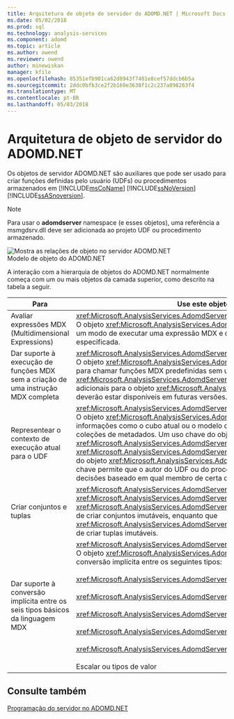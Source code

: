 ```yaml
---
title: Arquitetura de objeto de servidor do ADOMD.NET | Microsoft Docs
ms.date: 05/02/2018
ms.prod: sql
ms.technology: analysis-services
ms.component: adomd
ms.topic: article
ms.author: owend
ms.reviewer: owend
author: minewiskan
manager: kfile
ms.openlocfilehash: 85351efb901ca62d8943f7481e8cef57ddcb6b5a
ms.sourcegitcommit: 2ddc0bfb3ce2f2b160e3638f1c2c237a898263f4
ms.translationtype: MT
ms.contentlocale: pt-BR
ms.lasthandoff: 05/03/2018
---
```

# <a name="adomdnet-server-object-architecture"></a>Arquitetura de objeto de servidor do ADOMD.NET
  Os objetos de servidor ADOMD.NET são auxiliares que pode ser usado para criar funções definidas pelo usuário (UDFs) ou procedimentos armazenados em [!INCLUDE[msCoName](../../includes/msconame-md.md)] [!INCLUDE[ssNoVersion](../../includes/ssnoversion-md.md)] [!INCLUDE[ssASnoversion](../../includes/ssasnoversion-md.md)].  
  
> [!NOTE]  
>  Para usar o **adomdserver** namespace (e esses objetos), uma referência a msmgdsrv.dll deve ser adicionada ao projeto UDF ou procedimento armazenado.  
  
 ![Mostra as relações de objeto no servidor ADOMD.NET](../../analysis-services/multidimensional-models-adomd-net-server/media/adomdnetserverobjectmodel.gif "mostra as relações de objeto no servidor do ADOMD.NET")  
Modelo de objeto do ADOMD.NET  
  
 A interação com a hierarquia de objetos do ADOMD.NET normalmente começa com um ou mais objetos da camada superior, como descrito na tabela a seguir.  
  
|Para|Use este objeto|  
|--------|---------------------|  
|Avaliar expressões MDX (Multidimensional Expressions)|<xref:Microsoft.AnalysisServices.AdomdServer.Expression><br /> O objeto <xref:Microsoft.AnalysisServices.AdomdServer.Expression> oferece um modo de executar uma expressão MDX e de avaliá-la sob uma tupla especificada.|  
|Dar suporte à execução de funções MDX sem a criação de uma instrução MDX completa|<xref:Microsoft.AnalysisServices.AdomdServer.MDX><br /> O objeto <xref:Microsoft.AnalysisServices.AdomdServer.MDX> é conveniente para chamar funções MDX predefinidas sem usar o objeto <xref:Microsoft.AnalysisServices.AdomdServer.Expression>. As funções adicionais para o objeto <xref:Microsoft.AnalysisServices.AdomdServer.MDX> deverão estar disponíveis em futuras versões.|  
|Representear o contexto de execução atual para o UDF|<xref:Microsoft.AnalysisServices.AdomdServer.Context><br /> O objeto <xref:Microsoft.AnalysisServices.AdomdServer.Context> exibe informações como o cubo atual ou o modelo de mineração, além de várias coleções de metadados. Um uso chave do objeto <xref:Microsoft.AnalysisServices.AdomdServer.Context> é a propriedade <xref:Microsoft.AnalysisServices.AdomdServer.Hierarchy.CurrentMember%2A> do objeto <xref:Microsoft.AnalysisServices.AdomdServer.Hierarchy>. Esse uso chave permite que o autor do UDF ou do procedimento armazenado tome decisões baseado em qual membro de certa dimensão a consulta será feita.|  
|Criar conjuntos e tuplas|<xref:Microsoft.AnalysisServices.AdomdServer.SetBuilder>, <xref:Microsoft.AnalysisServices.AdomdServer.TupleBuilder><br /> <xref:Microsoft.AnalysisServices.AdomdServer.SetBuilder> oferece um modo de criar conjuntos imutáveis, enquanto que <xref:Microsoft.AnalysisServices.AdomdServer.TupleBuilder> oferece um modo de criar tuplas imutáveis.|  
|Dar suporte à conversão implícita entre os seis tipos básicos da linguagem MDX|<xref:Microsoft.AnalysisServices.AdomdServer.MDXValue><br /> O objeto <xref:Microsoft.AnalysisServices.AdomdServer.MDXValue> oferece a conversão implícita entre os seguintes tipos:<br /><br /> <xref:Microsoft.AnalysisServices.AdomdServer.Hierarchy><br /><br /> <xref:Microsoft.AnalysisServices.AdomdServer.Level><br /><br /> <xref:Microsoft.AnalysisServices.AdomdServer.Member><br /><br /> <xref:Microsoft.AnalysisServices.AdomdServer.Tuple><br /><br /> <xref:Microsoft.AnalysisServices.AdomdServer.Set><br /><br /> Escalar ou tipos de valor|  
  
## <a name="see-also"></a>Consulte também  
 [Programação do servidor no ADOMD.NET](../../analysis-services/multidimensional-models-adomd-net-server/adomd-net-server-programming.md)  
  
  
